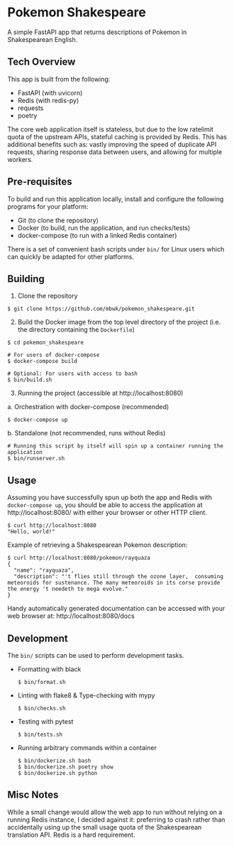 # Pokemon Shakespeare

A simple FastAPI app that returns descriptions of Pokemon in Shakespearean
English.


## Tech Overview

This app is built from the following:

- FastAPI (with uvicorn)
- Redis (with redis-py)
- requests
- poetry


The core web application itself is stateless, but due to the low ratelimit
quota of the upstream APIs, stateful caching is provided by Redis. This has
additional benefits such as: vastly improving the speed of duplicate API
requests, sharing response data between users, and allowing for multiple
workers.


## Pre-requisites

To build and run this application locally, install and configure the following
programs for your platform:

- Git (to clone the repository)
- Docker (to build, run the application, and run checks/tests)
- docker-compose (to run with a linked Redis container)

There is a set of convenient bash scripts under `bin/` for Linux users which
can quickly be adapted for other platforms.


## Building

1. Clone the repository

  ```
  $ git clone https://github.com/mbwk/pokemon_shakespeare.git
  ```


2. Build the Docker image from the top level directory of the project (i.e.
   the directory containing the `Dockerfile`)

  ```
  $ cd pokemon_shakespeare

  # For users of docker-compose
  $ docker-compose build

  # Optional: For users with access to bash
  $ bin/build.sh
  ```


3. Running the project (accessible at http://localhost:8080)

  a. Orchestration with docker-compose (recommended)
  
    $ docker-compose up

  b. Standalone (not recommended, runs without Redis)

    # Running this script by itself will spin up a container running the application
    $ bin/runserver.sh


## Usage

Assuming you have successfully spun up both the app and Redis with `docker-compose up`,
you should be able to access the application at http://localhost:8080/ with either your
browser or other HTTP client.

```
$ curl http://localhost:8080
"Hello, world!"
```

Example of retrieving a Shakespearean Pokemon description:
```
$ curl http://localhost:8080/pokemon/rayquaza
{
  "name": "rayquaza",
  "description": "'t flies still through the ozone layer,  consuming meteoroids for sustenance. The many meteoroids in its corse provide the energy 't needeth to mega evolve."
}
```

Handy automatically generated documentation can be accessed with your web browser
at: http://localhost:8080/docs


## Development

The `bin/` scripts can be used to perform development tasks.

- Formatting with black
  ```
  $ bin/format.sh
  ```

- Linting with flake8 & Type-checking with mypy
  ```
  $ bin/checks.sh
  ```

- Testing with pytest
  ```
  $ bin/tests.sh
  ```

- Running arbitrary commands within a container
  ```
  $ bin/dockerize.sh bash
  $ bin/dockerize.sh poetry show
  $ bin/dockerize.sh python
  ```


## Misc Notes

While a small change would allow the web app to run without relying on a
running Redis instance, I decided against it: preferring to crash rather
than accidentally using up the small usage quota of the Shakespearean
translation API. Redis is a hard requirement.
